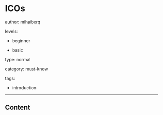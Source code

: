 # ICOs
author: mihaiberq

levels:

  - beginner

  - basic

type: normal

category: must-know

tags:

  - introduction

---
## Content



